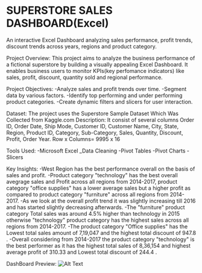 # SUPERSTORE SALES DASHBOARD(Excel)
An interactive Excel Dashboard analyzing sales performance, profit trends, discount trends across years, regions and product category.

Project Overview:
This project aims to analyze the business performance of a fictional superstore by building a visually appealing Excel Dashboard. It enables business users to monitor KPIs(key perfomance indicators) like sales, profit, discount, quantity sold and regional performance.

Project Objectives: 
-Analyze sales and profit trends over time.
-Segment data by various factors.
-Identify top performing and under performing product categories.
-Create dynamic filters and slicers for user interaction.

Dataset:
The project uses the Superstore Sample Dataset Which Was Collected from Kaggle.com 
Description: It consist of several columns Order ID, Order Date,	Ship Mode, Customer ID,	Customer Name,	City,	State,	Region,	Product ID,	Category,	Sub-Category,	Sales,	Quantity,	Discount,	Profit,	Order Year.
Row x Columns= 9995 x 16

Tools Used:
-Microsoft Excel
_Data Cleaning
-Pivot Tables
-Pivot Charts
-Slicers

Key Insights:
-West Region has the best performance overall on the basis of sales and profit.
-Product category "technology" has the best overall avegrage sales and Profit across all regions from 2014-2017,
product category "office supplies" has a lower average sales but a higher profit as compared to product category "furniture" across all regions from 2014-2017.
-As we look at the overall profit trend it was slightly increasing  till 2016 and has started slightly decreasing afterwards.
-The "furniture" product category Total sales was around 4.5% higher than technology in 2015 otherwise "technology" product category has the highest sales across all regions from 2014-2017.
-The product category "Office supplies" has the Lowest total sales amount of 7,19,047 and the highest total discount of 947.8 .
-Overall considering from 2014-2017 the product category "technology" is the best performer as it has the highest total sales of 8,36,154 and highest average profit of 310.33 and Lowest total discount of 244.4 .

DashBoard Preview:
![Alt Text]([./path-to-your-image.png](https://github.com/harsh-dataportfolio/Excel-SalesDashboard/blob/main/Sample%20ScreenShot%202.png)) 
